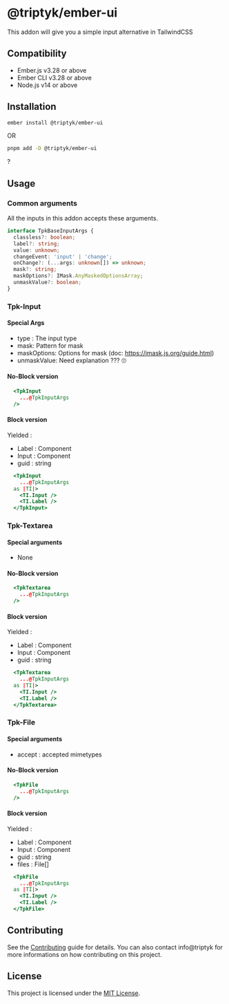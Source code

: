 # @triptyk/ember-ui

This addon will give you a simple input alternative in TailwindCSS


## Compatibility

* Ember.js v3.28 or above
* Ember CLI v3.28 or above
* Node.js v14 or above


## Installation

```zsh
ember install @triptyk/ember-ui
```
OR
```zsh
pnpm add -D @triptyk/ember-ui
```

?
## Usage

### Common arguments

All the inputs in this addon accepts these arguments.

```ts
interface TpkBaseInputArgs {
  classless?: boolean;
  label?: string;
  value: unknown;
  changeEvent: 'input' | 'change';
  onChange?: (...args: unknown[]) => unknown;
  mask?: string;
  maskOptions?: IMask.AnyMaskedOptionsArray;
  unmaskValue?: boolean;
}
```

### Tpk-Input

#### Special Args

- type : The input type
- mask: Pattern for mask
- maskOptions: Options for mask (doc: https://imask.js.org/guide.html)
- unmaskValue: Need explanation ??? 🙄

#### No-Block version

```hbs
  <TpkInput
    ...@TpkInputArgs
  />
```

#### Block version

Yielded :
  - Label : Component
  - Input : Component
  - guid : string
  
```hbs
  <TpkInput
    ...@TpkInputArgs
  as |TI|>
    <TI.Input />
    <TI.Label />
  </TpkInput>
```

### Tpk-Textarea

#### Special arguments

- None

#### No-Block version

```hbs
  <TpkTextarea
    ...@TpkInputArgs
  />
```

#### Block version

Yielded :
  - Label : Component
  - Input : Component
  - guid : string

  
```hbs
  <TpkTextarea
    ...@TpkInputArgs
  as |TI|>
    <TI.Input />
    <TI.Label />
  </TpkTextarea>
```

### Tpk-File

#### Special arguments

- accept : accepted mimetypes

#### No-Block version

```hbs
  <TpkFile
    ...@TpkInputArgs
  />
```

#### Block version

Yielded :
  - Label : Component
  - Input : Component
  - guid : string
  - files : File[]
  
```hbs
  <TpkFile
    ...@TpkInputArgs
  as |TI|>
    <TI.Input />
    <TI.Label />
  </TpkFile>
```

## Contributing

See the [Contributing](CONTRIBUTING.md) guide for details.
You can also contact info@triptyk for more informations on how contributing on this project.


## License

This project is licensed under the [MIT License](LICENSE.md).
